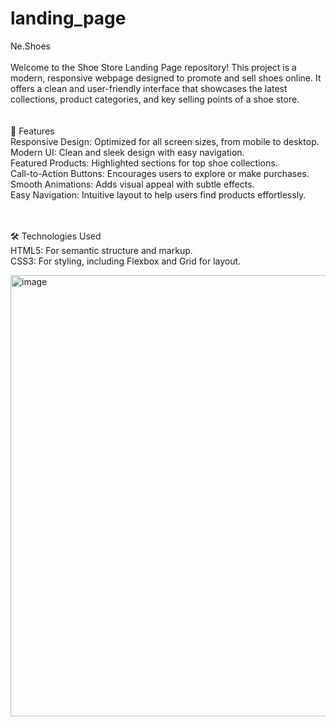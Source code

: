 # landing_page


Ne.Shoes <br> <br>
Welcome to the Shoe Store Landing Page repository! This project is a modern, responsive webpage designed to promote and sell shoes online. It offers a clean and user-friendly  interface that showcases the latest collections, product categories, and key selling points of a shoe store.
<br><br> <br>
🚀 Features <br>
Responsive Design: Optimized for all screen sizes, from mobile to desktop. <br>
Modern UI: Clean and sleek design with easy navigation. <br>
Featured Products: Highlighted sections for top shoe collections. <br>
Call-to-Action Buttons: Encourages users to explore or make purchases. <br>
Smooth Animations: Adds visual appeal with subtle effects. <br>
Easy Navigation: Intuitive layout to help users find products effortlessly. <br>
<br><br>

🛠️ Technologies Used <br>
HTML5: For semantic structure and markup. <br>
CSS3: For styling, including Flexbox and Grid for layout. <br>



<img width="706" alt="image" src="https://github.com/user-attachments/assets/6694721b-6da4-42cc-9cbf-c87cee558ef8">
